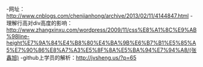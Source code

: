-网址：http://www.cnblogs.com/chenjianhong/archive/2013/02/11/4144847.html
-理解行高对div高度的影响：http://www.zhangxinxu.com/wordpress/2009/11/css%E8%A1%8C%E9%AB%98line-height%E7%9A%84%E4%B8%80%E4%BA%9B%E6%B7%B1%E5%85%A5%E7%90%86%E8%A7%A3%E5%8F%8A%E5%BA%94%E7%94%A8/(张鑫旭)
-github上学员的解析：http://jvsheng.us/?p=65